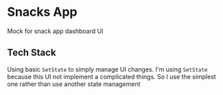 # Snacks App

Mock for snack app dashboard UI

## Tech Stack
Using basic `SetState` to simply manage UI changes. I'm using `SetState` because this UI not implement
a complicated things. So I use the simplest one rather than use another state management
